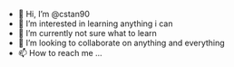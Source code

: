 - 👋 Hi, I’m @cstan90
- 👀 I’m interested in learning anything i can
- 🌱 I’m currently not sure what to learn
- 💞️ I’m looking to collaborate on anything and everything
- 📫 How to reach me ...

<!---
cstan90/cstan90 is a ✨ special ✨ repository because its `README.md` (this file) appears on your GitHub profile.
You can click the Preview link to take a look at your changes.
--->
